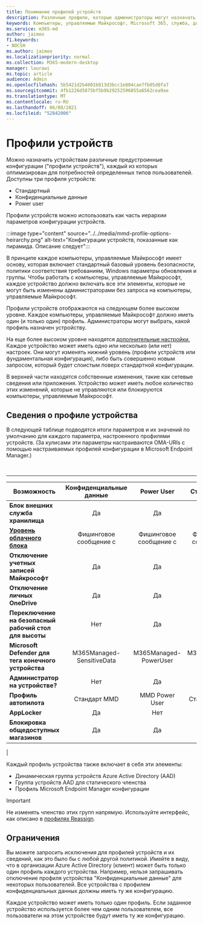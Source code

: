 ```yaml
---
title: Понимание профилей устройств
description: Различные профили, которые администраторы могут назначать устройствам
keywords: Компьютеры, управляемые Майкрософт, Microsoft 365, служба, документация
ms.service: m365-md
author: jaimeo
f1.keywords:
- NOCSH
ms.author: jaimeo
ms.localizationpriority: normal
ms.collection: M365-modern-desktop
manager: laurawi
ms.topic: article
audience: Admin
ms.openlocfilehash: 5b5421d2b4001b813d3bcc1e804cae7fb05d0fa7
ms.sourcegitcommit: 4fb1226d5875bf5b9b29252596855a6562cea9ae
ms.translationtype: MT
ms.contentlocale: ru-RU
ms.lasthandoff: 06/08/2021
ms.locfileid: "52842006"
---
```

# <a name="device-profiles"></a>Профили устройств

Можно назначить устройствам различные предустроинные конфигурации ("профили устройств"), каждый из которых оптимизирован для потребностей определенных типов пользователей. Доступны три профиля устройств:

- Стандартный
- Конфиденциальные данные
- Power user

Профили устройств можно использовать как часть иерархии параметров конфигурации устройств.

:::image type="content" source="../../media/mmd-profile-options-heirarchy.png" alt-text="Конфигурации устройств, показанные как пирамида. Описание следует":::

В принципе каждое компьютеры, управляемые Майкрософт имеет основу, которая включает стандартный базовый уровень безопасности, политики соответствия требованиям, Windows параметры обновления и группы. Чтобы работать с компьютеры, управляемые Майкрософт, каждое устройство должно включать все эти элементы, которые не могут быть изменены администраторами без запроса на компьютеры, управляемые Майкрософт.

Профили устройств отображаются на следующем более высоком уровне. Каждое компьютеры, управляемые Майкрософт должно иметь один (и только один) профиль. Администраторы могут выбрать, какой профиль назначен устройству.

На еще более высоком уровне находятся [дополнительные настройки.](customizing.md) Каждое устройство может иметь одно или несколько (или нет) настроек. Они могут изменять нижний уровень (профили устройств или фундаментальная конфигурация), либо быть совершенно новым запросом, который будет слоистым поверх стандартной конфигурации.

В верхней части находятся собственные изменения, такие как сетевые сведения или приложения. Устройство может иметь любое количество этих изменений, которые не управляются или блокируются компьютеры, управляемые Майкрософт.


## <a name="device-profile-details"></a>Сведения о профиле устройства

В следующей таблице подводятся итоги параметров и их значений по умолчанию для каждого параметра, настроенного профилями устройств. (За кулисами эти параметры настраиваются OMA-URIs с помощью настраиваемых профилей конфигурации в Microsoft Endpoint Manager.)

<br>

****

|Возможность|Конфиденциальные данные|Power User|Стандартный|
|---|:---:|:---:|:---:|
|**Блок внешних служба хранилища**|Да|Да|Нет|
|**[Уровень облачного блока](/graph/api/resources/intune-deviceconfig-defendercloudblockleveltype)**|Фишинговое сообщение с|Фишинговое сообщение с|Фишинговое сообщение с|
|**Отключение учетных записей Майкрософт**|Да|Да|Нет|
|**Отключение личных OneDrive**|Да|Да|Нет|
|**Переключение на безопасный рабочий стол для высоты**|Нет|Да|Нет|
|**Microsoft Defender для тега конечного устройства**|M365Managed-SensitiveData|M365Managed-PowerUser|M365Managed-Standard|
|**Администратор на устройстве?**|Нет|Да|Нет|
|**Профиль автопилота**|Стандарт MMD|MMD Power User|Стандарт MMD|
|**AppLocker**|Да|Нет|Нет|
|**Блокировка общедоступных магазинов**|Да|Да|Нет|
|

Каждый профиль устройства также включает в себя эти элементы:

- Динамическая группа устройств Azure Active Directory (AAD)
- Группа устройств AAD для статического членства
- Профиль Microsoft Endpoint Manager конфигурации

> [!IMPORTANT]
> Не изменять членство этих групп напрямую. Используйте интерфейс, как описано в [профилях Reassign](../working-with-managed-desktop/change-device-profile.md).

## <a name="limitations"></a>Ограничения

Вы можете запросить исключения для профилей устройств и их сведений, как это было бы с любой другой политикой. Имейте в виду, что в организации Azure Active Directory (клиент) может быть только один профиль каждого устройства. Например, нельзя запрашивать отключение профиля устройства "Конфиденциальные данные" для некоторых пользователей. Все устройства с профилем конфиденциальных данных должны иметь ту же конфигурацию.

Каждое устройство может иметь только один профиль. Если заданное устройство используется более чем одним пользователем, все пользователи на этом устройстве будут иметь ту же конфигурацию.
